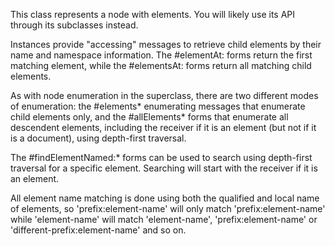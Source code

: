 This class represents a node with elements. You will likely use its API through its subclasses instead.

Instances provide "accessing" messages to retrieve child elements by their name and namespace information. The #elementAt: forms return the first matching element, while the #elementsAt: forms return all matching child elements.

As with node enumeration in the superclass, there are two different modes of enumeration: the #elements* enumerating messages that enumerate child elements only, and the #allElements* forms that enumerate all descendent elements, including the receiver if it is an element (but not if it is a document), using depth-first traversal.

The #findElementNamed:* forms can be used to search using depth-first traversal for a specific element. Searching will start with the receiver if it is an element.

All element name matching is done using both the qualified and local name of elements, so 'prefix:element-name' will only match 'prefix:element-name' while 'element-name' will match 'element-name', 'prefix:element-name' or 'different-prefix:element-name' and so on.